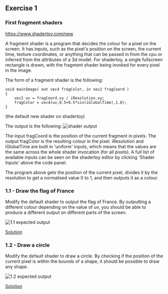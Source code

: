 ## Exercise 1
### First fragment shaders

https://www.shadertoy.com/new

A fragment shader is a program that decides the colour for a pixel on the screen. It has inputs, such as the pixel's position on the screen, the current time, texture coordinates, or anything that can be passed in from the cpu or inferred from the attributes of a 3d model. For shadertoy, a single fullscreen rectangle is drawn, with the fragment shader being invoked for every pixel in the image.

The form of a fragment shader is the following:

```
void mainImage( out vec4 fragColor, in vec2 fragCoord )
{
	vec2 uv = fragCoord.xy / iResolution.xy;
	fragColor = vec4(uv,0.5+0.5*sin(iGlobalTime),1.0);
}
```
(the default new shader on shadertoy)

The output is the following:
![shader output](https://raw.githubusercontent.com/Catchouli/Volumetrics/master/exercises/1/0.PNG)

The input fragCoord is the position of the current fragment in pixels. The output fragColor is the resulting colour in the pixel. iResolution and iGlobalTime are built in 'uniform' inputs, which means that the values are the same across the whole shader invocation (for all pixels). A full list of available inputs can be seen on the shadertoy editor by clicking 'Shader Inputs' above the code panel.

The program above gets the position of the current pixel, divides it by the resolution to get a normalised value 0 to 1, and then outputs it as a colour. 

### 1.1 - Draw the flag of France

Modify the default shader to output the flag of France. By outputting a different colour depending on the value of uv, you should be able to produce a different output on different parts of the screen. 

![1.1 expected output](https://raw.githubusercontent.com/Catchouli/Volumetrics/master/exercises/1/1.1.PNG)

[Solution](https://github.com/Catchouli/Volumetrics/blob/master/exercises/1/1.1.glsl)

### 1.2 - Draw a circle

Modify the default shader to draw a circle. By checking if the position of the current pixel is within the bounds of a shape, it should be possible to draw any shape.

![1.2 expected output](https://raw.githubusercontent.com/Catchouli/Volumetrics/master/exercises/1/1.2.PNG)

[Solution](https://github.com/Catchouli/Volumetrics/blob/master/exercises/1/1.2.glsl)
